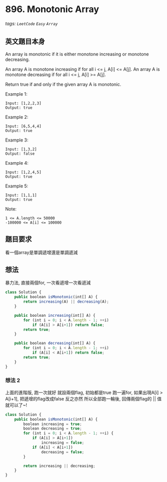 # 896. Monotonic Array
###### tags: `LeetCode` `Easy` `Array`

## 英文題目本身
An array is monotonic if it is either monotone increasing or monotone decreasing.

An array A is monotone increasing if for all i <= j, A[i] <= A[j].  An array A is monotone decreasing if for all i <= j, A[i] >= A[j].

Return true if and only if the given array A is monotonic.

 

Example 1:
```
Input: [1,2,2,3]
Output: true
```
Example 2:
```
Input: [6,5,4,4]
Output: true
```
Example 3:
```
Input: [1,3,2]
Output: false
```
Example 4:
```
Input: [1,2,4,5]
Output: true
```
Example 5:
```
Input: [1,1,1]
Output: true
``` 

Note:
```
1 <= A.length <= 50000
-100000 <= A[i] <= 100000
```
## 題目要求
看一個array是單調遞增還是單調遞減
## 想法
暴力法, 直接兩個for, 一次看遞增一次看遞減
```javascript
class Solution {
    public boolean isMonotonic(int[] A) {
        return increasing(A) || decreasing(A);
    }

    public boolean increasing(int[] A) {
        for (int i = 0; i < A.length - 1; ++i)
            if (A[i] > A[i+1]) return false;
        return true;
    }

    public boolean decreasing(int[] A) {
        for (int i = 0; i < A.length - 1; ++i)
            if (A[i] < A[i+1]) return false;
        return true;
    }
}
```

### 想法 2
上面的進階版, 跑一次就好
就設兩個flag, 初始都是true
跑一遍for, 如果出現A[i] > A[i+1], 把遞增的flag改成false
反之亦然
所以全部跑一輪後, 回傳兩個flag的 || 值就可以了~!

```javascript
class Solution {
    public boolean isMonotonic(int[] A) {
        boolean increasing = true;
        boolean decreasing = true;
        for (int i = 0; i < A.length - 1; ++i) {
            if (A[i] > A[i+1])
                increasing = false;
            if (A[i] < A[i+1])
                decreasing = false;
        }

        return increasing || decreasing;
    }
}
```